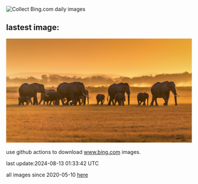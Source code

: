 ![Collect Bing.com daily images](https://github.com/counter2015/bing-daily-images/workflows/Collect%20Bing.com%20daily%20images/badge.svg)
## lastest image:
![](images/ElephantsAmboseli.jpg)

use github actions to download www.bing.com images.

last update:2024-08-13 01:33:42 UTC

all images since 2020-05-10 [here](https://github.com/counter2015/bing-daily-images/tree/master/images) 
